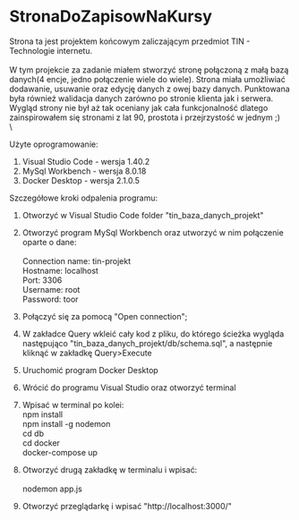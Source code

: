 # StronaDoZapisowNaKursy 

Strona ta jest projektem końcowym zaliczającym przedmiot TIN - Technologie internetu.\
\
W tym projekcie za zadanie miałem stworzyć stronę połączoną z małą bazą danych(4 encje, jedno połączenie wiele do wiele). Strona miała umożliwiać dodawanie, usuwanie oraz edycję danych z owej bazy danych. Punktowana była również walidacja danych zarówno po stronie klienta jak i serwera. Wygląd strony nie był aż tak oceniany jak cała funkcjonalność dlatego zainspirowałem się stronami z lat 90, prostota i przejrzystość w jednym ;)\
\

Użyte oprogramowanie:
1. Visual Studio Code - wersja 1.40.2
2. MySql Workbench - wersja 8.0.18
3. Docker Desktop - wersja 2.1.0.5

Szczegółowe kroki odpalenia programu:
1. Otworzyć w Visual Studio Code folder "tin_baza_danych_projekt"
2. Otworzyć program MySql Workbench oraz utworzyć w nim połączenie oparte o dane:\
\
Connection name: tin-projekt\
Hostname: localhost\
Port: 3306\
Username: root\
Password: toor

3. Połączyć się za pomocą "Open connection";
4. W zakładce Query wkleić cały kod z pliku, do którego ścieżka wygląda następująco "tin_baza_danych_projekt/db/schema.sql", a następnie kliknąć w zakładkę Query>Execute
5. Uruchomić program Docker Desktop
6. Wrócić do programu Visual Studio oraz otworzyć terminal
7. Wpisać w terminal po kolei:\
npm install\
npm install -g nodemon\
cd db\
cd docker\
docker-compose up
8. Otworzyć drugą zakładkę w terminalu i wpisać:\
\
nodemon app.js
9. Otworzyć przeglądarkę i wpisać "http://localhost:3000/"
